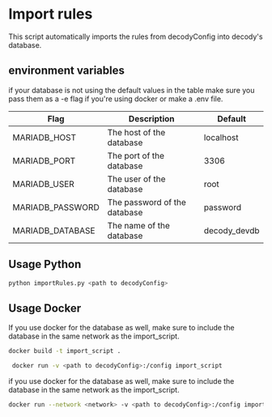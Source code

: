 # Import rules

This script automatically imports the rules from decodyConfig into decody's database.

## environment variables
if your database is not using the default values in the table make sure you pass them as a -e flag if you're using docker or make a .env file.

| Flag             | Description                  | Default      |
|------------------|------------------------------|--------------|
| MARIADB_HOST     | The host of the database     | localhost    |
| MARIADB_PORT     | The port of the database     | 3306         |
| MARIADB_USER     | The user of the database     | root         |
| MARIADB_PASSWORD | The password of the database | password     |
| MARIADB_DATABASE | The name of the database     | decody_devdb |

## Usage Python


```bash
python importRules.py <path to decodyConfig>
```

## Usage Docker
If you use docker for the database as well, make sure to include the database in the same network as the import_script.


```bash
docker build -t import_script .
```

```bash
 docker run -v <path to decodyConfig>:/config import_script
```

if you use docker for the database as well, make sure to include the database in the same network as the import_script.

```bash
docker run --network <network> -v <path to decodyConfig>:/config import_script
```
